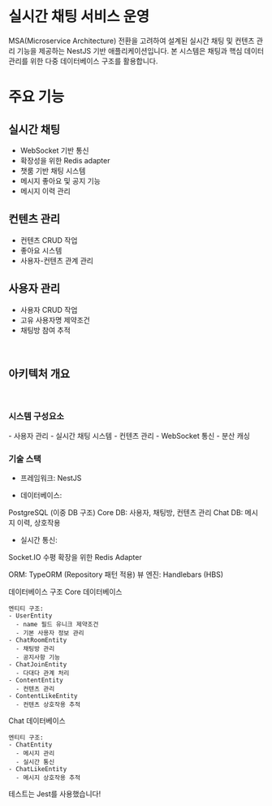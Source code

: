 # 실시간 채팅 서비스 운영

MSA(Microservice Architecture) 전환을 고려하여 설계된 실시간 채팅 및 컨텐츠 관리 기능을 제공하는 NestJS 기반 애플리케이션입니다. 본 시스템은 채팅과 핵심 데이터 관리를 위한 다중 데이터베이스 구조를 활용합니다.

<h1>주요 기능</h1>
<h2>실시간 채팅</h2>

- WebSocket 기반 통신
- 확장성을 위한 Redis adapter
- 챗룸 기반 채팅 시스템
- 메시지 좋아요 및 공지 기능
- 메시지 이력 관리

<h2>컨텐츠 관리</h2>

- 컨텐츠 CRUD 작업
- 좋아요 시스템
- 사용자-컨텐츠 관계 관리

<h2>사용자 관리</h2>

- 사용자 CRUD 작업
- 고유 사용자명 제약조건
- 채팅방 참여 추적
</br>
<h2>아키텍처 개요</h2>
</br>
<h3>시스템 구성요소</h3>
- 사용자 관리
- 실시간 채팅 시스템
- 컨텐츠 관리
- WebSocket 통신
- 분산 캐싱
</br>
<h3>기술 스택</h3>

- 프레임워크: NestJS

- 데이터베이스:

</tr>PostgreSQL (이중 DB 구조)

</tr></tr>Core DB: 사용자, 채팅방, 컨텐츠 관리
</tr></tr>Chat DB: 메시지 이력, 상호작용

</br>

- 실시간 통신:

</tr>Socket.IO
</tr>수평 확장을 위한 Redis Adapter


ORM: TypeORM (Repository 패턴 적용)
뷰 엔진: Handlebars (HBS)

데이터베이스 구조
Core 데이터베이스

```
엔티티 구조:
- UserEntity
  - name 필드 유니크 제약조건
  - 기본 사용자 정보 관리
- ChatRoomEntity
  - 채팅방 관리
  - 공지사항 기능
- ChatJoinEntity
  - 다대다 관계 처리
- ContentEntity
  - 컨텐츠 관리
- ContentLikeEntity
  - 컨텐츠 상호작용 추적
```

Chat 데이터베이스

```
엔티티 구조:
- ChatEntity
  - 메시지 관리
  - 실시간 통신
- ChatLikeEntity
  - 메시지 상호작용 추적
```

테스트는 Jest를 사용했습니다!

